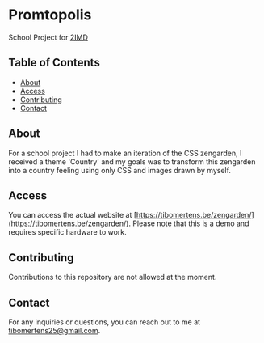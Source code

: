 # Promtopolis

School Project for [2IMD](https://www.thomasmore.be/en/ba-xd)

## Table of Contents

- [About](#about)
- [Access](#access)
- [Contributing](#contributing)
- [Contact](#contact)

## About

For a school project I had to make an iteration of the CSS zengarden, I received a theme 'Country' and my goals was to transform this zengarden into a country feeling using only CSS and images drawn by myself.

## Access

You can access the actual website at [https://tibomertens.be/zengarden/](https://tibomertens.be/zengarden/). Please note that this is a demo and requires specific hardware to work.

## Contributing

Contributions to this repository are not allowed at the moment.

## Contact

For any inquiries or questions, you can reach out to me at <tibomertens25@gmail.com>.
